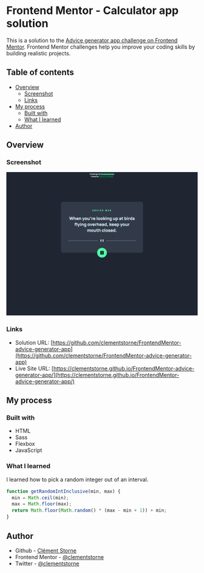 # Frontend Mentor - Calculator app solution

This is a solution to the [Advice generator app challenge on Frontend Mentor](https://www.frontendmentor.io/challenges/advice-generator-app-QdUG-13db). Frontend Mentor challenges help you improve your coding skills by building realistic projects.

## Table of contents

- [Overview](#overview)
  - [Screenshot](#screenshot)
  - [Links](#links)
- [My process](#my-process)
  - [Built with](#built-with)
  - [What I learned](#what-i-learned)
- [Author](#author)

## Overview

### Screenshot

![Screenshot of the Adive genrator app app coding challenge](./screenshot.png)

### Links

- Solution URL: [https://github.com/clementstorne/FrontendMentor-advice-generator-app](https://github.com/clementstorne/FrontendMentor-advice-generator-app)
- Live Site URL: [https://clementstorne.github.io/FrontendMentor-advice-generator-app/](https://clementstorne.github.io/FrontendMentor-advice-generator-app/)

## My process

### Built with

- HTML
- Sass
- Flexbox
- JavaScript

### What I learned

I learned how to pick a random integer out of an interval.

```js
function getRandomIntInclusive(min, max) {
  min = Math.ceil(min);
  max = Math.floor(max);
  return Math.floor(Math.random() * (max - min + 1)) + min;
}
```

## Author

- Github - [Clément Storne](https://github.com/clementstorne)
- Frontend Mentor - [@clementstorne](https://www.frontendmentor.io/profile/clementstorne)
- Twitter - [@clementstorne](https://twitter.com/clementstorne)
